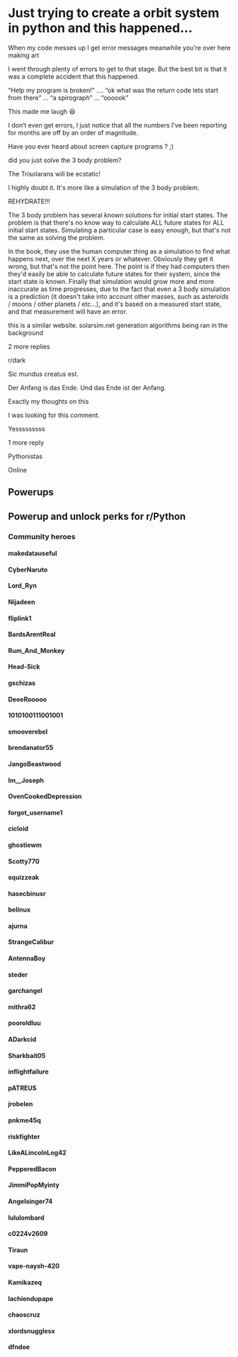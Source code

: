 Just trying to create a orbit system in python and this happened...
===================================================================

When my code messes up I get error messages meanwhile you’re over here making art

I went through plenty of errors to get to that stage. But the best bit is that it was a complete accident that this happened.

“Help my program is broken!” .... “ok what was the return code lets start from there” ...  “a spirograph” ... “oooook”

This made me laugh 😆

I don’t even get errors, I just notice that all the numbers I’ve been reporting for months are off by an order of magnitude.

Have you ever heard about screen capture programs ? ;)

did you just solve the 3 body problem?

The Trisolarans will be ecstatic!

I highly doubt it. It's more like a simulation of the 3 body problem.

REHYDRATE!!!

The 3 body problem has several known solutions for initial start states. The problem is that there's no know way to calculate ALL future states for ALL initial start states. Simulating a particular case is easy enough, but that's not the same as solving the problem.

In the book, they use the human computer thing as a simulation to find what happens next, over the next X years or whatever. Obviously they get it wrong, but that's not the point here. The point is if they had computers then they'd easily be able to calculate future states for their system, since the start state is known. Finally that simulation would grow more and more inaccurate as time progresses, due to the fact that even a 3 body simulation is a prediction (it doesn't take into account other masses, such as asteroids / moons / other planets / etc...), and it's based on a measured start state, and that measurement will have an error.

this is a similar website. solarsim.net generation algorithms being ran in the background

2 more replies

r/dark

Sic mundus creatus est.

Der Anfang is das Ende. Und das Ende ist der Anfang.

Exactly my thoughts on this

I was looking for this comment.

Yesssssssss

1 more reply

Pythonistas

Online

Powerups
--------

Powerup and unlock perks for r/Python
-------------------------------------

### Community heroes

#### makedatauseful

#### CyberNaruto

#### Lord_Ryn

#### Nijadeen

#### fliplink1

#### BardsArentReal

#### Rum_And_Monkey

#### Head-Sick

#### gschizas

#### DeeeRooooo

#### 1010100111001001

#### smooverebel

#### brendanator55

#### JangoBeastwood

#### Im__Joseph

#### OvenCookedDepression

#### forgot_username1

#### cicloid

#### ghostiewm

#### Scotty770

#### squizzeak

#### hasecbinusr

#### belinux

#### ajurna

#### StrangeCalibur

#### AntennaBoy

#### steder

#### garchangel

#### mithra62

#### pooroldluu

#### ADarkcid

#### Sharkbait05

#### inflightfailure

#### pATREUS

#### jrobelen

#### pnkme45q

#### riskfighter

#### LikeALincolnLog42

#### PepperedBacon

#### JimmiPopMyinty

#### Angelsinger74

#### lululombard

#### c0224v2609

#### Tiraun

#### vape-naysh-420

#### Kamikazeq

#### lachiendupape

#### chaoscruz

#### xlordsnugglesx

#### dfndoe